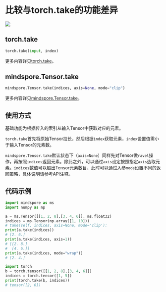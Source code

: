 # 比较与torch.take的功能差异

<a href="https://gitee.com/mindspore/docs/blob/r2.0/docs/mindspore/source_zh_cn/note/api_mapping/pytorch_diff/mindspore.Tensor.take.md" target="_blank"><img src="https://mindspore-website.obs.cn-north-4.myhuaweicloud.com/website-images/r2.0/resource/_static/logo_source.png"></a>

## torch.take

```python
torch.take(input, index)
```

更多内容详见[torch.take](https://pytorch.org/docs/1.5.0/torch.html#torch.take)。

## mindspore.Tensor.take

```python
mindspore.Tensor.take(indices, axis=None, mode="clip")
```

更多内容详见[mindspore.Tensor.take](https://mindspore.cn/docs/zh-CN/r2.0/api_python/mindspore/Tensor/mindspore.Tensor.take.html#mindspore.Tensor.take)。

## 使用方式

基础功能为根据传入的索引从输入Tensor中获取对应的元素。

`torch.take`首先将原始Tensor拉长，然后根据`index`获取元素，`index`设置值需小于输入Tensor的元素数。

`mindspore.Tensor.take`默认状态下（`axis=None`）同样先对Tensor做`ravel`操作，再按照`indices`返回元素。除此之外，可以通过`axis`设定按照指定`axis`选取元素。`indices`数值可以超出Tensor元素数目，此时可以通过入参`mode`设置不同的返回策略，具体说明请参考API注释。

## 代码示例

```python
import mindspore as ms
import numpy as np

a = ms.Tensor([[1, 2, 8],[3, 4, 6]], ms.float32)
indices = ms.Tensor(np.array([1, 10]))
# take(self, indices, axis=None, mode='clip'):
print(a.take(indices))
# [2. 6.]
print(a.take(indices, axis=1))
# [[2. 8.]
#  [4. 6.]]
print(a.take(indices, mode="wrap"))
# [2. 4.]

import torch
b = torch.tensor([[1, 2, 8],[3, 4, 6]])
indices = torch.tensor([1, 5])
print(torch.take(b, indices))
# tensor([2, 6])
```

